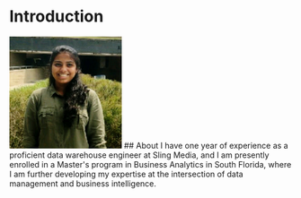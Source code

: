# Introduction
<img src = "https://github.com/Rohini2005/Introduction/blob/14f6328a82c32316444a9ad285420dcdb78db625/manasaswetha_linkedin.jpg" width=200>
## About
I have one year of experience as a proficient data warehouse engineer at Sling Media, and I am presently enrolled in a Master's program in Business Analytics in South Florida, where I am further developing my expertise at the intersection of data management and business intelligence.
